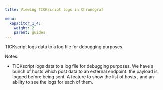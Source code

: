 ```yaml
---
title: Viewing TICKscript logs in Chronograf

menu:
  kapacitor_1_4:
    weight: 2
    parent: guides
---
```


TICKscript logs data to a log file for debugging purposes. 

Notes:

* TICKscript logs data to a log file for debugging purposes. We have a bunch of hosts which post data to an external endpoint. the payload is logged before being sent.
A feature to show the list of hosts , and an ability to see the logs for each of them.
